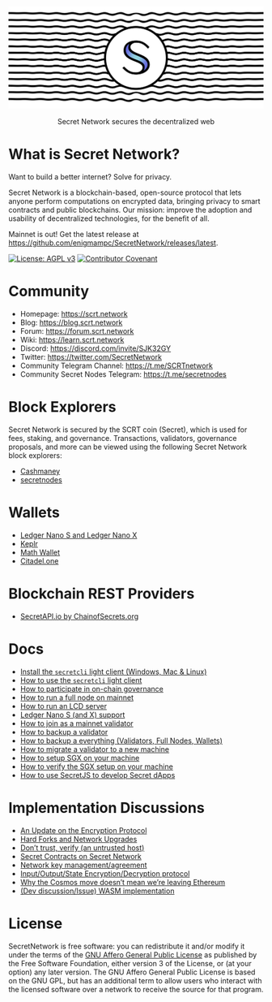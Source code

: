 ![Secret Network](header.png)

<p align="center">
Secret Network secures the decentralized web
</p>

# What is Secret Network?

Want to build a better internet? Solve for privacy.

Secret Network is a blockchain-based, open-source protocol that lets anyone perform computations on encrypted data, bringing privacy to smart contracts and public blockchains. Our mission: improve the adoption and usability of decentralized technologies, for the benefit of all.

Mainnet is out! Get the latest release at https://github.com/enigmampc/SecretNetwork/releases/latest.

[![License: AGPL v3](https://img.shields.io/badge/License-AGPL%20v3-blue.svg)](https://www.gnu.org/licenses/agpl-3.0) [![Contributor Covenant](https://img.shields.io/badge/Contributor%20Covenant-v2.0%20adopted-ff69b4.svg)](CODE_OF_CONDUCT.md)

# Community

- Homepage: https://scrt.network
- Blog: https://blog.scrt.network
- Forum: https://forum.scrt.network
- Wiki: https://learn.scrt.network
- Discord: https://discord.com/invite/SJK32GY
- Twitter: https://twitter.com/SecretNetwork
- Community Telegram Channel: https://t.me/SCRTnetwork
- Community Secret Nodes Telegram: https://t.me/secretnodes

# Block Explorers

Secret Network is secured by the SCRT coin (Secret), which is used for fees, staking, and governance. Transactions, validators, governance proposals, and more can be viewed using the following Secret Network block explorers:

- [Cashmaney](https://explorer.cashmaney.com)
- [secretnodes](https://secretnodes.com)

# Wallets

- [Ledger Nano S and Ledger Nano X](./ledger-nano-s.md)
- [Keplr](https://wallet.keplr.app)
- [Math Wallet](https://mathwallet.org/secretnetwork-wallet/)
- [Citadel.one](https://app.citadel.one)

# Blockchain REST Providers

- [SecretAPI.io by ChainofSecrets.org](https://secretapi.io)

# Docs

- [Install the `secretcli` light client (Windows, Mac & Linux)](./light-client-mainnet.md)
- [How to use the `secretcli` light client](./node-guides/secretcli.md)
- [How to participate in on-chain governance](./protocol/governance.md)
- [How to run a full node on mainnet](./node-guides/run-full-node-mainnet.md)
- [How to run an LCD server](./lcd-server-example.md)
- [Ledger Nano S (and X) support](./ledger-nano-s.md)
- [How to join as a mainnet validator](./node-guides/join-validator-mainnet.md)
- [How to backup a validator](./node-guides/backup-a-validator.md)
- [How to backup a everything (Validators, Full Nodes, Wallets)](./backups.md)
- [How to migrate a validator to a new machine](./node-guides/migrate-a-validator.md)
- [How to setup SGX on your machine](./node-guides/setup-sgx.md)
- [How to verify the SGX setup on your machine](./node-guides/verify-sgx.md)
- [How to use SecretJS to develop Secret dApps](https://github.com/enigmampc/enigma-blockchain-contracts-guide/blob/master/cosmwasm-js.md)

# Implementation Discussions

- [An Update on the Encryption Protocol](https://forum.scrt.network/t/an-update-on-the-encryption-protocol/1641)
- [Hard Forks and Network Upgrades](https://forum.scrt.network/t/hard-forks-and-network-upgrades/1670)
- [Don’t trust, verify (an untrusted host)](https://forum.scrt.network/t/dont-trust-verify-an-untrusted-host/1669)
- [Secret Contracts on Secret Network](https://forum.scrt.network/t/secret-contracts-on-enigma-blockchain/1284)
- [Network key management/agreement](https://forum.scrt.network/t/network-key-management-agreement/1324)
- [Input/Output/State Encryption/Decryption protocol](https://forum.scrt.network/t/input-output-state-encryption-decryption-protocol/1325)
- [Why the Cosmos move doesn’t mean we’re leaving Ethereum](https://forum.scrt.network/t/why-the-cosmos-move-doesnt-mean-were-leaving-ethereum/1301)
- [(Dev discussion/Issue) WASM implementation](https://forum.scrt.network/t/dev-discussion-issue-wasm-implementation/1303)

# License

SecretNetwork is free software: you can redistribute it and/or modify it under the terms of the [GNU Affero General Public License](LICENSE) as published by the Free Software Foundation, either version 3 of the License, or (at your option) any later version. The GNU Affero General Public License is based on the GNU GPL, but has an additional term to allow users who interact with the licensed software over a network to receive the source for that program.

